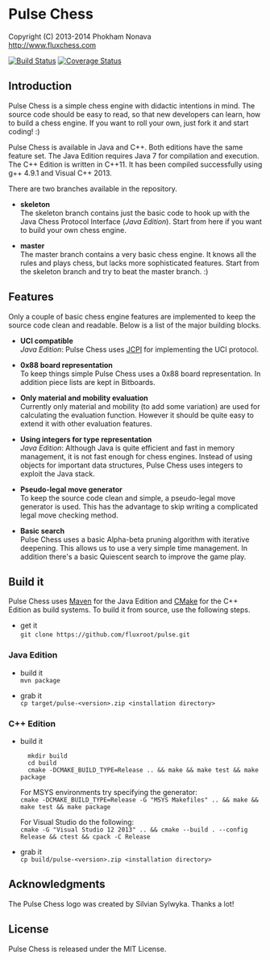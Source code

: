 Pulse Chess
===========

Copyright (C) 2013-2014 Phokham Nonava  
http://www.fluxchess.com

[![Build Status](https://travis-ci.org/fluxroot/pulse.svg?branch=master)](https://travis-ci.org/fluxroot/pulse) [![Coverage Status](https://img.shields.io/coveralls/fluxroot/pulse.svg)](https://coveralls.io/r/fluxroot/pulse?branch=master)


Introduction
------------
Pulse Chess is a simple chess engine with didactic intentions in mind. 
The source code should be easy to read, so that new developers can 
learn, how to build a chess engine. If you want to roll your own, just 
fork it and start coding! :) 

Pulse Chess is available in Java and C++. Both editions have the same 
feature set. The Java Edition requires Java 7 for compilation and 
execution. The C++ Edition is written in C++11. It has been compiled 
successfully using g++ 4.9.1 and Visual C++ 2013. 

There are two branches available in the repository.

- **skeleton**  
The skeleton branch contains just the basic code to hook up with the 
Java Chess Protocol Interface (*Java Edition*). Start from here if you 
want to build your own chess engine. 

- **master**  
The master branch contains a very basic chess engine. It knows all the 
rules and plays chess, but lacks more sophisticated features. Start from 
the skeleton branch and try to beat the master branch. :) 


Features
--------
Only a couple of basic chess engine features are implemented to keep the 
source code clean and readable. Below is a list of the major building 
blocks. 

- **UCI compatible**  
*Java Edition*: Pulse Chess uses [JCPI] for implementing the UCI 
protocol. 

- **0x88 board representation**  
To keep things simple Pulse Chess uses a 0x88 board representation. In
addition piece lists are kept in Bitboards.

- **Only material and mobility evaluation**  
Currently only material and mobility (to add some variation) are used 
for calculating the evaluation function. However it should be quite easy 
to extend it with other evaluation features. 

- **Using integers for type representation**  
*Java Edition*: Although Java is quite efficient and fast in memory 
management, it is not fast enough for chess engines. Instead of using 
objects for important data structures, Pulse Chess uses integers to 
exploit the Java stack. 

- **Pseudo-legal move generator**  
To keep the source code clean and simple, a pseudo-legal move generator 
is used. This has the advantage to skip writing a complicated legal move 
checking method. 

- **Basic search**  
Pulse Chess uses a basic Alpha-beta pruning algorithm with iterative 
deepening. This allows us to use a very simple time management. In 
addition there's a basic Quiescent search to improve the game play. 


Build it
--------
Pulse Chess uses [Maven] for the Java Edition and [CMake] for the C++ 
Edition as build systems. To build it from source, use the following 
steps. 

- get it  
    `git clone https://github.com/fluxroot/pulse.git`

### Java Edition

- build it  
    `mvn package`

- grab it  
    `cp target/pulse-<version>.zip <installation directory>`

### C++ Edition

- build it  

        mkdir build
        cd build
        cmake -DCMAKE_BUILD_TYPE=Release .. && make && make test && make package

    For MSYS environments try specifying the generator:  
    `cmake -DCMAKE_BUILD_TYPE=Release -G "MSYS Makefiles" .. && make && make test && make package`

    For Visual Studio do the following:  
    `cmake -G "Visual Studio 12 2013" .. && cmake --build . --config Release && ctest && cpack -C Release`

- grab it  
    `cp build/pulse-<version>.zip <installation directory>`


Acknowledgments
---------------
The Pulse Chess logo was created by Silvian Sylwyka. Thanks a lot!


License
-------
Pulse Chess is released under the MIT License.


[JCPI]: https://github.com/fluxroot/jcpi
[Maven]: http://maven.apache.org/
[CMake]: http://cmake.org/
